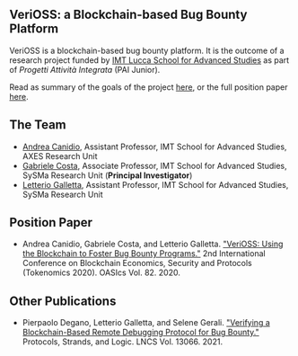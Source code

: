 ## VeriOSS: a Blockchain-based Bug Bounty Platform

VeriOSS is a blockchain-based 
bug bounty platform. It is the outcome of a research project funded by [IMT Lucca School for Advanced Studies](http://www.imtlucca.it/en) as part of *Progetti Attività Integrata* (PAI Junior).

Read as summary of the goals of the project [here](project), or the full position paper [here](https://iris.imtlucca.it/retrieve/handle/20.500.11771/15589/13805/main.pdf).


## The Team 
* [Andrea Canidio](http://andreacanidio.com/), Assistant Professor, IMT School for Advanced Studies, AXES Research Unit
* [Gabriele Costa](https://sysma.imtlucca.it/pages/gabriele-costa/), Associate Professor, IMT School for Advanced Studies, SySMa Research Unit (**Principal Investigator**)
* [Letterio Galletta](https://sysma.imtlucca.it/pages/letterio-galletta/), Assistant Professor, IMT School for Advanced Studies, SySMa Research Unit

## Position Paper

* Andrea Canidio, Gabriele Costa, and Letterio Galletta. ["VeriOSS: Using the Blockchain to Foster Bug Bounty Programs."](https://iris.imtlucca.it/retrieve/handle/20.500.11771/15589/13805/main.pdf) 2nd International Conference on Blockchain Economics, Security and Protocols (Tokenomics 2020). OASIcs Vol. 82. 2020.

## Other Publications

* Pierpaolo Degano, Letterio Galletta, and Selene Gerali. ["Verifying a Blockchain-Based Remote Debugging Protocol for Bug Bounty."]() Protocols, Strands, and Logic. LNCS Vol. 13066. 2021.

<!--
You can use the [editor on GitHub](https://github.com/lillo/verioss/edit/gh-pages/index.md) to maintain and preview the content for your website in Markdown files.

Whenever you commit to this repository, GitHub Pages will run [Jekyll](https://jekyllrb.com/) to rebuild the pages in your site, from the content in your Markdown files.

### Markdown

Markdown is a lightweight and easy-to-use syntax for styling your writing. It includes conventions for

```markdown
Syntax highlighted code block

# Header 1
## Header 2
### Header 3

- Bulleted
- List

1. Numbered
2. List

**Bold** and _Italic_ and `Code` text

[Link](url) and ![Image](src)
```

For more details see [GitHub Flavored Markdown](https://guides.github.com/features/mastering-markdown/).

### Jekyll Themes

Your Pages site will use the layout and styles from the Jekyll theme you have selected in your [repository settings](https://github.com/lillo/verioss/settings/pages). The name of this theme is saved in the Jekyll `_config.yml` configuration file.

### Support or Contact

Having trouble with Pages? Check out our [documentation](https://docs.github.com/categories/github-pages-basics/) or [contact support](https://support.github.com/contact) and we’ll help you sort it out.
-->
